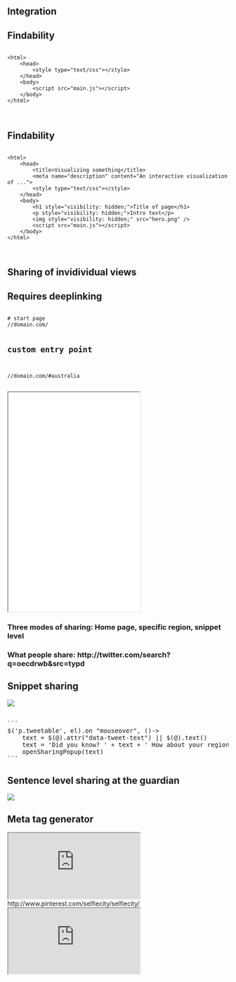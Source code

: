 <section data-background="" class="chapter" id="integration">
<h1 >Integration</h1>
</section>



<section data-background="" class="">
<h1>Findability</h1>

<pre class="html"><code>
&lt;html>
	&lt;head>
		&lt;style type="text/css">&lt;/style>
	&lt;/head>
	&lt;body>
		&lt;script src="main.js">&lt;/script>
	&lt;/body>
&lt;/html>

</code>
</pre>

</section>



<section data-background="" class="">
<h1>Findability</h1>

<pre class="html"><code>
&lt;html>
	&lt;head>
		&lt;title>Visualizing something&lt;/title>
		&lt;meta name="description" content="An interactive visualization of ...">
		&lt;style type="text/css">&lt;/style>
	&lt;/head>
	&lt;body>
		&lt;h1 style="visibility: hidden;">Title of page&lt;/h1>
		&lt;p style="visibility: hidden;">Intro text&lt;/p>
		&lt;img style="visibility: hidden;" src="hero.png" />
		&lt;script src="main.js">&lt;/script>
	&lt;/body>
&lt;/html>

</code>
</pre>

</section>




<section data-background="" class="large">
<h1>Sharing of invidividual views</h1>
<h2>Requires deeplinking</h2>
<pre><code>
# start page
//domain.com/

# custom entry point
//domain.com/#australia
</code></pre>
</section>



<section>

<iframe style="height: 500px !important;" src="//oecdregionalwellbeing.org"></iframe>
<h3>Three modes of sharing: Home page, specific region, snippet level</h3>

<h3>What people share: http://twitter.com/search?q=oecdrwb&src=typd</h3>


</section>



<section data-background="" class="">
<h1>Snippet sharing</h1>

<img src="assets/integration/sharing.png">
<br><br>
<pre>
```
$('p.tweetable', el).on "mouseover", ()->
	text = $(@).attr("data-tweet-text") || $(@).text()
	text = 'Did you know? ' + text + ' How about your region?'
	openSharingPopup(text)
```
</pre>

</section>




<section class="">
<h1>Sentence level sharing at the guardian</h1>
<!-- <a href="https://twitter.com/wblau/status/529713139961827329/photo/1" data-preview-link>test</a> -->
<img class="full-width" src="https://pbs.twimg.com/media/B1nrSy6IIAAasnZ.png">

</section>



<section class="">
<h1>Meta tag generator</h1>
<iframe class="full" src="http://www.metataggenerator.org/open-graph-meta-tags/"></iframe>

</section>



<section data-background="">
http://www.pinterest.com/selfiecity/selfiecity/
<br>
<iframe class="full" src="http://selfiecity.net"></iframe>
</section>




